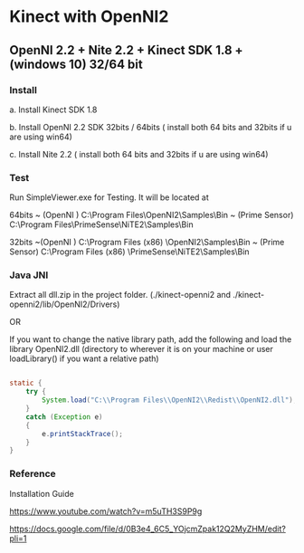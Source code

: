 # Kinect with OpenNI2

## OpenNI 2.2 + Nite 2.2 + Kinect SDK 1.8 + (windows 10) 32/64 bit 

### Install

a. Install Kinect SDK 1.8 

b. Install OpenNI 2.2 SDK 32bits / 64bits ( install both 64 bits and 32bits if u are using win64)

c. Install Nite 2.2 ( install both 64 bits and 32bits if u are using win64)

### Test

Run SimpleViewer.exe for Testing. It will be located at

64bits 
~ (OpenNI ) C:\Program Files\OpenNI2\Samples\Bin
~ (Prime Sensor) C:\Program Files\PrimeSense\NiTE2\Samples\Bin

32bits 
~(OpenNI ) C:\Program Files (x86) \OpenNI2\Samples\Bin
~ (Prime Sensor) C:\Program Files (x86) \PrimeSense\NiTE2\Samples\Bin


### Java JNI

Extract all dll.zip in the project folder. (./kinect-openni2 and ./kinect-openni2/lib/OpenNI2/Drivers)

OR

If you want to change the native library path, add the following and load the library OpenNI2.dll (directory to wherever it is on your machine or user loadLibrary() if you want a relative path)

```java

static {
    try {
        System.load("C:\\Program Files\\OpenNI2\\Redist\\OpenNI2.dll");
    }
    catch (Exception e)
    {
        e.printStackTrace();
    }
}

```

### Reference 

Installation Guide

https://www.youtube.com/watch?v=m5uTH3S9P9g

https://docs.google.com/file/d/0B3e4_6C5_YOjcmZpak12Q2MyZHM/edit?pli=1